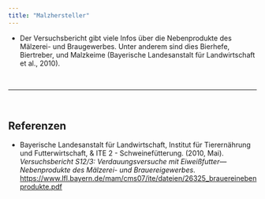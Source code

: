```yaml
---
title: "Malzhersteller"
---
```


- Der Versuchsbericht gibt viele Infos über die Nebenprodukte des Mälzerei- und Braugewerbes. Unter anderem sind dies Bierhefe, Biertreber, und Malzkeime (Bayerische Landesanstalt für Landwirtschaft et al., 2010).


<br>

---

<br> 


## Referenzen
- Bayerische Landesanstalt für Landwirtschaft, Institut für Tierernährung und Futterwirtschaft, & ITE 2 - Schweinefütterung. (2010, Mai). *Versuchsbericht S12/3: Verdauungsversuche mit Eiweißfutter—Nebenprodukte des Mälzerei- und Brauereigewerbes*. <https://www.lfl.bayern.de/mam/cms07/ite/dateien/26325_brauereinebenprodukte.pdf>

